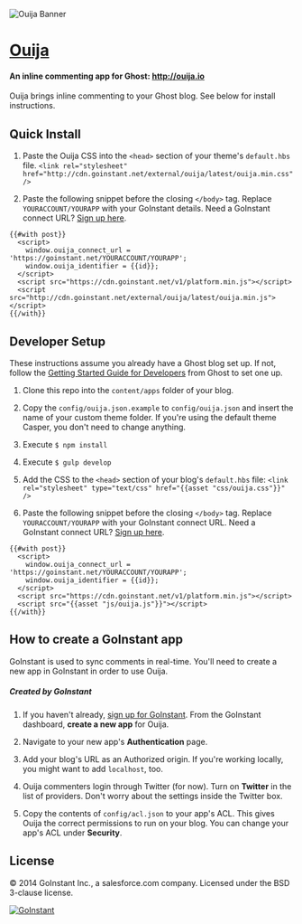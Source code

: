 ![Ouija Banner](https://dl.dropboxusercontent.com/u/783535/ouija/ouija-readme.png)

# [Ouija](http://ouija.io)
#### An inline commenting app for Ghost: http://ouija.io
Ouija brings inline commenting to your Ghost blog. See below for install instructions.

## Quick Install

1. Paste the Ouija CSS into the `<head>` section of your theme's `default.hbs` file. `<link rel="stylesheet" href="http://cdn.goinstant.net/external/ouija/latest/ouija.min.css"/>`

2. Paste the following snippet before the closing `</body>` tag. Replace `YOURACCOUNT/YOURAPP` with your GoInstant details.
Need a GoInstant connect URL? [Sign up here](https://goinstant.com/signup?src=ouija).

```
{{#with post}}
  <script>
    window.ouija_connect_url = 'https://goinstant.net/YOURACCOUNT/YOURAPP';
    window.ouija_identifier = {{id}};
  </script>
  <script src="https://cdn.goinstant.net/v1/platform.min.js"></script>
  <script src="http://cdn.goinstant.net/external/ouija/latest/ouija.min.js"></script>
{{/with}}
```

## Developer Setup
These instructions assume you already have a Ghost blog set up. If not, follow the [Getting Started Guide for Developers](https://github.com/TryGhost/Ghost#getting-started-guide-for-developers) from Ghost to set one up.

1. Clone this repo into the `content/apps` folder of your blog.

1. Copy the `config/ouija.json.example` to `config/ouija.json` and insert the name of your custom theme folder. If you're using the default theme Casper, you don't need to change anything.

1. Execute `$ npm install`

1. Execute `$ gulp develop`

1. Add the CSS to the `<head>` section of your blog's `default.hbs` file: `<link rel="stylesheet" type="text/css" href="{{asset "css/ouija.css"}}" />`

1. Paste the following snippet before the closing `</body>` tag. Replace `YOURACCOUNT/YOURAPP` with your GoInstant connect URL.
Need a GoInstant connect URL? [Sign up here](https://goinstant.com/signup?src=ouija).

```
{{#with post}}
  <script>
    window.ouija_connect_url = 'https://goinstant.net/YOURACCOUNT/YOURAPP';
    window.ouija_identifier = {{id}};
  </script>
  <script src="https://cdn.goinstant.net/v1/platform.min.js"></script>
  <script src="{{asset "js/ouija.js"}}"></script>
{{/with}}
```

## How to create a GoInstant app

GoInstant is used to sync comments in real-time. You'll need to create a new app in GoInstant in order to use Ouija.

##### Created by GoInstant
1. If you haven't already, [sign up for GoInstant](https://goinstant.com/signup?src=ouija). From the GoInstant dashboard, __create a new app__ for Ouija.

1. Navigate to your new app's __Authentication__ page.

1. Add your blog's URL as an Authorized origin. If you're working locally, you might want to add `localhost`, too.

1. Ouija commenters login through Twitter (for now). Turn on __Twitter__ in the list of providers. Don't worry about the settings inside the Twitter box.

1. Copy the contents of `config/acl.json` to your app's ACL. This gives Ouija the correct permissions to run on your blog. You can change your app's ACL under __Security__.

## License
&copy; 2014 GoInstant Inc., a salesforce.com company. Licensed under the BSD 3-clause license.

[![GoInstant](http://goinstant.com/static/img/logo.png)](http://goinstant.com)
